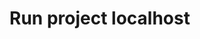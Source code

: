 # Run project localhost

<!-- browser-sync start --proxy "localhost/jm/personal/cv_page/" --files "*.html" "css/_.css" "js/_.js" -->

<!-- browser-sync start --proxy "localhost/jm/personal/cv_page/" --files "*.html" "css/*.css" "js/*.js" -->

<!-- https://www.behance.net/gallery/152940057/Portfolio-website-2?tracking_source=search_projects%7Cwebsite%20%20frontend%20developer -->
